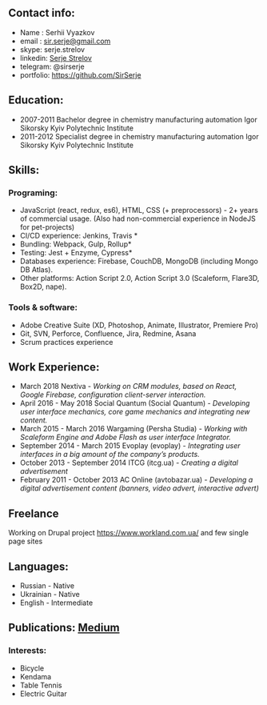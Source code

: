 ## Contact info:
* Name : Serhii Vyazkov
* email : sir.serje@gmail.com
* skype: serje.strelov
* linkedin: [Serje Strelov](https://www.linkedin.com/in/serje-strelov-4025b46a/)
* telegram: @sirserje
* portfolio: https://github.com/SirSerje
## Education:
* 2007-2011 Bachelor degree in chemistry manufacturing automation Igor Sikorsky Kyiv Polytechnic Institute 
* 2011-2012 Specialist degree in chemistry manufacturing automation Igor Sikorsky Kyiv Polytechnic Institute 
## Skills:
### Programing:
* JavaScript (react, redux, es6), HTML, CSS (+ preprocessors) - 2+ years of commercial usage. (Also had non-commercial experience in NodeJS for pet-projects)
* CI/CD experience: Jenkins, Travis *
* Bundling: Webpack, Gulp, Rollup*
* Testing: Jest + Enzyme, Cypress*
* Databases experience: Firebase, CouchDB, MongoDB (including Mongo DB Atlas).
* Other platforms: Action Script 2.0, Action Script 3.0 (Scaleform, Flare3D, Box2D, nape).
### Tools & software:
* Adobe Creative Suite (XD, Photoshop, Animate, Illustrator, Premiere Pro)
* Git, SVN, Perforce, Confluence, Jira, Redmine, Asana
* Scrum practices experience
## Work Experience:
* March 2018 Nextiva - *Working on CRM modules, based on React, Google Firebase, configuration client-server interaction.*
* April 2016 - May 2018 Social Quantum (Social Quantum) - *Developing user interface mechanics, core game mechanics and integrating new content.*
* March  2015 - March 2016 Wargaming (Persha Studia) - *Working with Scaleform Engine and Adobe Flash as user interface Integrator.*
* September 2014 - March 2015 Evoplay (evoplay) - *Integrating user interfaces in a big amount of the company’s products.*
* October  2013 - September  2014 ITCG (itcg.ua) - *Creating a digital advertisement*
* February 2011 - October 2013 AC Online (avtobazar.ua) - *Developing a digital advertisement content (banners, video advert, interactive advert)*
## Freelance 
Working on Drupal project https://www.workland.com.ua/ and few single page sites
## Languages:
* Russian - Native
* Ukrainian - Native
* English - Intermediate
## Publications: [Medium](https://medium.com/@sir.serje/%D0%BF%D1%80%D0%B5%D0%B4%D0%BE%D1%81%D1%82%D0%B0%D0%B2%D0%BB%D1%8F%D0%B5%D0%BC-%D0%B4%D0%BE%D1%81%D1%82%D1%83%D0%BF-%D0%BA-google-firebase-%D1%87%D0%B5%D1%80%D0%B5%D0%B7-%D1%81%D0%B2%D0%BE%D0%B9-%D1%81%D0%B5%D1%80%D0%B2%D0%B5%D1%80-11ebcbf26062)
### Interests:
* Bicycle
* Kendama
* Table Tennis
* Electric Guitar
